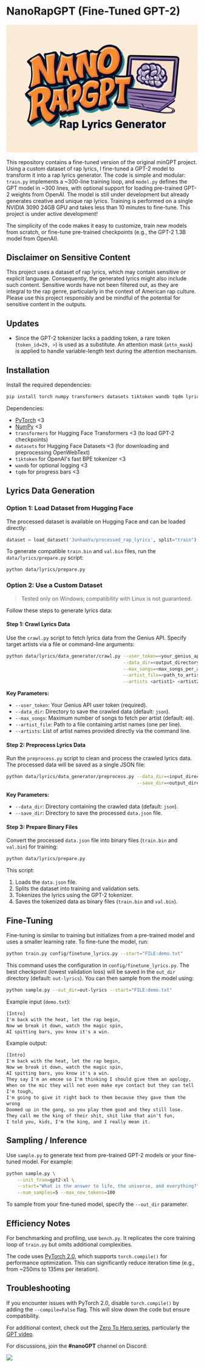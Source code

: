 # NanoRapGPT (Fine-Tuned GPT-2)

![nanoGPT](assets/NanoRapGPT.png)

This repository contains a fine-tuned version of the original minGPT project. Using a custom dataset of rap lyrics, I fine-tuned a GPT-2 model to transform it into a rap lyrics generator. The code is simple and modular: `train.py` implements a ~300-line training loop, and `model.py` defines the GPT model in ~300 lines, with optional support for loading pre-trained GPT-2 weights from OpenAI. The model is still under development but already generates creative and unique rap lyrics. Training is performed on a single NVIDIA 3090 24GB GPU and takes less than 10 minutes to fine-tune. This project is under active development!

The simplicity of the code makes it easy to customize, train new models from scratch, or fine-tune pre-trained checkpoints (e.g., the GPT-2 1.3B model from OpenAI).

## Disclaimer on Sensitive Content

This project uses a dataset of rap lyrics, which may contain sensitive or explicit language. Consequently, the generated lyrics might also include such content. Sensitive words have not been filtered out, as they are integral to the rap genre, particularly in the context of American rap culture. Please use this project responsibly and be mindful of the potential for sensitive content in the outputs.

## Updates
- Since the GPT-2 tokenizer lacks a padding token, a rare token (`token_id=29, >`) is used as a substitute. An attention mask (`attn_mask`) is applied to handle variable-length text during the attention mechanism.

## Installation

Install the required dependencies:

```sh
pip install torch numpy transformers datasets tiktoken wandb tqdm lyricsgenius
```

Dependencies:
- [PyTorch](https://pytorch.org) <3
- [NumPy](https://numpy.org/install/) <3
- `transformers` for Hugging Face Transformers <3 (to load GPT-2 checkpoints)
- `datasets` for Hugging Face Datasets <3 (for downloading and preprocessing OpenWebText)
- `tiktoken` for OpenAI's fast BPE tokenizer <3
- `wandb` for optional logging <3
- `tqdm` for progress bars <3

## Lyrics Data Generation

### Option 1: Load Dataset from Hugging Face
The processed dataset is available on Hugging Face and can be loaded directly:

```python
dataset = load_dataset('JunhaoYu/processed_rap_lyrics', split="train")
```

To generate compatible `train.bin` and `val.bin` files, run the `data/lyrics/prepare.py` script:

```sh
python data/lyrics/prepare.py
```

### Option 2: Use a Custom Dataset
> Tested only on Windows; compatibility with Linux is not guaranteed.

Follow these steps to generate lyrics data:

#### Step 1: Crawl Lyrics Data
Use the `crawl.py` script to fetch lyrics data from the Genius API. Specify target artists via a file or command-line arguments:

```sh
python data/lyrics/data_generator/crawl.py --user_token=<your_genius_api_token> \
                                           --data_dir=<output_directory> \
                                           --max_songs=<max_songs_per_artist> \
                                           --artist_file=<path_to_artist_file> \
                                           --artists <artist1> <artist2> ...
```

**Key Parameters:**
- `--user_token`: Your Genius API user token (required).
- `--data_dir`: Directory to save the crawled data (default: `json`).
- `--max_songs`: Maximum number of songs to fetch per artist (default: `40`).
- `--artist_file`: Path to a file containing artist names (one per line).
- `--artists`: List of artist names provided directly via the command line.

#### Step 2: Preprocess Lyrics Data
Run the `preprocess.py` script to clean and process the crawled lyrics data. The processed data will be saved as a single JSON file:

```sh
python data/lyrics/data_generator/preprocess.py --data_dir=<input_directory> \
                                                --save_dir=<output_directory>
```

**Key Parameters:**
- `--data_dir`: Directory containing the crawled data (default: `json`).
- `--save_dir`: Directory to save the processed `data.json` file.

#### Step 3: Prepare Binary Files
Convert the processed `data.json` file into binary files (`train.bin` and `val.bin`) for training:

```sh
python data/lyrics/prepare.py
```

This script:
1. Loads the `data.json` file.
2. Splits the dataset into training and validation sets.
3. Tokenizes the lyrics using the GPT-2 tokenizer.
4. Saves the tokenized data as binary files (`train.bin` and `val.bin`).

## Fine-Tuning

Fine-tuning is similar to training but initializes from a pre-trained model and uses a smaller learning rate. To fine-tune the model, run:

```sh
python train.py config/finetune_lyrics.py --start="FILE:demo.txt"
```

This command uses the configuration in `config/finetune_lyrics.py`. The best checkpoint (lowest validation loss) will be saved in the `out_dir` directory (default: `out-lyrics`). You can then sample from the model using:

```sh
python sample.py --out_dir=out-lyrics --start="FILE:demo.txt"
```

Example input (`demo.txt`):
```
[Intro]  
I'm back with the heat, let the rap begin,  
Now we break it down, watch the magic spin,  
AI spitting bars, you know it's a win.  
```

Example output:
```
[Intro]  
I'm back with the heat, let the rap begin,  
Now we break it down, watch the magic spin,  
AI spitting bars, you know it's a win.  
They say I'm an emcee so I'm thinking I should give them an apology,  
When on the mic they will not even make eye contact but they can tell I'm tough,  
I'm going to give it right back to them because they gave them the wrong
Doomed up in the gang, so you play them good and they still lose.
They call me the king of their shit, shit like that ain't fun,
I told you, kids, I'm the king, and I really mean it.
```

## Sampling / Inference

Use `sample.py` to generate text from pre-trained GPT-2 models or your fine-tuned model. For example:

```sh
python sample.py \
    --init_from=gpt2-xl \
    --start="What is the answer to life, the universe, and everything?" \
    --num_samples=5 --max_new_tokens=100
```

To sample from your fine-tuned model, specify the `--out_dir` parameter.

## Efficiency Notes

For benchmarking and profiling, use `bench.py`. It replicates the core training loop of `train.py` but omits additional complexities.

The code uses [PyTorch 2.0](https://pytorch.org/get-started/pytorch-2.0/), which supports `torch.compile()` for performance optimization. This can significantly reduce iteration time (e.g., from ~250ms to 135ms per iteration).

## Troubleshooting

If you encounter issues with PyTorch 2.0, disable `torch.compile()` by adding the `--compile=False` flag. This will slow down the code but ensure compatibility.

For additional context, check out the [Zero To Hero series](https://karpathy.ai/zero-to-hero.html), particularly the [GPT video](https://www.youtube.com/watch?v=kCc8FmEb1nY).

For discussions, join the **#nanoGPT** channel on Discord:

[![](https://dcbadge.vercel.app/api/server/3zy8kqD9Cp?compact=true&style=flat)](https://discord.gg/3zy8kqD9Cp)
